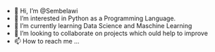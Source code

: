 - 👋 Hi, I’m @Sembelawi
- 👀 I’m interested in Python as a Programming Language. 
- 🌱 I’m currently learning Data Science and Maschine Learning
- 💞️ I’m looking to collaborate on projects which ould help to improve
- 📫 How to reach me ...

<!---
Sembelawi/Sembelawi is a ✨ special ✨ repository because its `README.md` (this file) appears on your GitHub profile.
You can click the Preview link to take a look at your changes.
--->
